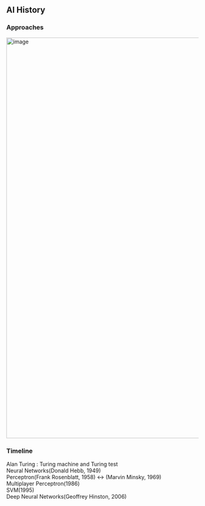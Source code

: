 ## AI History
### Approaches
<img width="1049" alt="image" src="https://github.com/baejaeho18/MyLibrary/assets/37645490/0468952e-3c6b-4ef8-822b-346f04bf8860">

### Timeline
Alan Turing : Turing machine and Turing test
<br>Neural Networks(Donald Hebb, 1949)
<br>Perceptron(Frank Rosenblatt, 1958) <-> (Marvin Minsky, 1969)
<br>Multiplayer Perceptron(1986)
<br>SVM(1995)
<br>Deep Neural Networks(Geoffrey Hinston, 2006)
